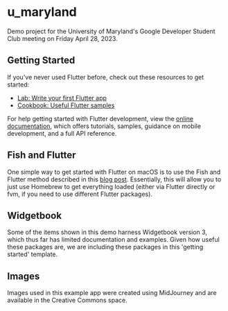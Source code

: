 # u_maryland

Demo project for the University of Maryland's Google Developer Student Club meeting on Friday April 28, 2023.

## Getting Started

If you've never used Flutter before, check out these resources to get started:

- [Lab: Write your first Flutter app](https://docs.flutter.dev/get-started/codelab)
- [Cookbook: Useful Flutter samples](https://docs.flutter.dev/cookbook)

For help getting started with Flutter development, view the
[online documentation](https://docs.flutter.dev/), which offers tutorials,
samples, guidance on mobile development, and a full API reference.

## Fish and Flutter

One simple way to get started with Flutter on macOS is to use the Fish and Flutter method described in this [blog post](https://mayjuun.com/blog/06-fish-and-flutter/). Essentially, this will allow you to just use Homebrew to get everything loaded (either via Flutter directly or fvm, if you need to use different Flutter packages).

## Widgetbook

Some of the items shown in this demo harness Widgetbook version 3, which thus far has limited documentation and examples. Given how useful these packages are, we are including these packages in this 'getting started' template.

## Images

Images used in this example app were created using MidJourney and are available in the Creative Commons space.
